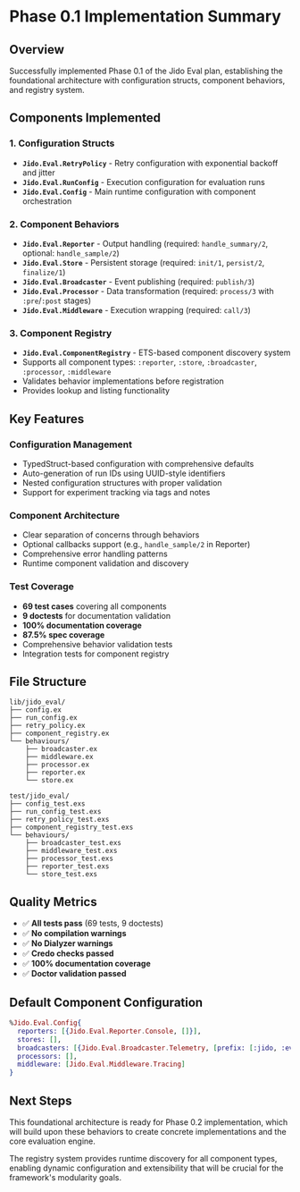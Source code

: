 # Phase 0.1 Implementation Summary

## Overview
Successfully implemented Phase 0.1 of the Jido Eval plan, establishing the foundational architecture with configuration structs, component behaviors, and registry system.

## Components Implemented

### 1. Configuration Structs
- **`Jido.Eval.RetryPolicy`** - Retry configuration with exponential backoff and jitter
- **`Jido.Eval.RunConfig`** - Execution configuration for evaluation runs
- **`Jido.Eval.Config`** - Main runtime configuration with component orchestration

### 2. Component Behaviors
- **`Jido.Eval.Reporter`** - Output handling (required: `handle_summary/2`, optional: `handle_sample/2`)
- **`Jido.Eval.Store`** - Persistent storage (required: `init/1`, `persist/2`, `finalize/1`)
- **`Jido.Eval.Broadcaster`** - Event publishing (required: `publish/3`)
- **`Jido.Eval.Processor`** - Data transformation (required: `process/3` with `:pre`/`:post` stages)
- **`Jido.Eval.Middleware`** - Execution wrapping (required: `call/3`)

### 3. Component Registry
- **`Jido.Eval.ComponentRegistry`** - ETS-based component discovery system
- Supports all component types: `:reporter`, `:store`, `:broadcaster`, `:processor`, `:middleware`
- Validates behavior implementations before registration
- Provides lookup and listing functionality

## Key Features

### Configuration Management
- TypedStruct-based configuration with comprehensive defaults
- Auto-generation of run IDs using UUID-style identifiers
- Nested configuration structures with proper validation
- Support for experiment tracking via tags and notes

### Component Architecture
- Clear separation of concerns through behaviors
- Optional callbacks support (e.g., `handle_sample/2` in Reporter)
- Comprehensive error handling patterns
- Runtime component validation and discovery

### Test Coverage
- **69 test cases** covering all components
- **9 doctests** for documentation validation
- **100% documentation coverage**
- **87.5% spec coverage**
- Comprehensive behavior validation tests
- Integration tests for component registry

## File Structure
```
lib/jido_eval/
├── config.ex
├── run_config.ex
├── retry_policy.ex
├── component_registry.ex
└── behaviours/
    ├── broadcaster.ex
    ├── middleware.ex
    ├── processor.ex
    ├── reporter.ex
    └── store.ex

test/jido_eval/
├── config_test.exs
├── run_config_test.exs
├── retry_policy_test.exs
├── component_registry_test.exs
└── behaviours/
    ├── broadcaster_test.exs
    ├── middleware_test.exs
    ├── processor_test.exs
    ├── reporter_test.exs
    └── store_test.exs
```

## Quality Metrics
- ✅ **All tests pass** (69 tests, 9 doctests)
- ✅ **No compilation warnings**
- ✅ **No Dialyzer warnings**
- ✅ **Credo checks passed**
- ✅ **100% documentation coverage**
- ✅ **Doctor validation passed**

## Default Component Configuration
```elixir
%Jido.Eval.Config{
  reporters: [{Jido.Eval.Reporter.Console, []}],
  stores: [],
  broadcasters: [{Jido.Eval.Broadcaster.Telemetry, [prefix: [:jido, :eval]]}],
  processors: [],
  middleware: [Jido.Eval.Middleware.Tracing]
}
```

## Next Steps
This foundational architecture is ready for Phase 0.2 implementation, which will build upon these behaviors to create concrete implementations and the core evaluation engine.

The registry system provides runtime discovery for all component types, enabling dynamic configuration and extensibility that will be crucial for the framework's modularity goals.
